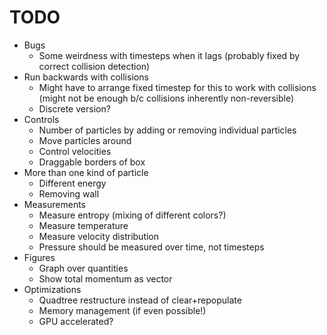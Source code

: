 # TODO    

* Bugs
    * Some weirdness with timesteps when it lags (probably fixed by correct collision detection)
* Run backwards with collisions
    * Might have to arrange fixed timestep for this to work with collisions (might not be enough b/c collisions inherently non-reversible)
    * Discrete version?
* Controls
    * Number of particles by adding or removing individual particles
    * Move particles around
    * Control velocities
    * Draggable borders of box
* More than one kind of particle
    * Different energy
    * Removing wall
* Measurements
    * Measure entropy (mixing of different colors?)
    * Measure temperature
    * Measure velocity distribution
    * Pressure should be measured over time, not timesteps
* Figures
    * Graph over quantities
    * Show total momentum as vector
* Optimizations
    * Quadtree restructure instead of clear+repopulate
    * Memory management (if even possible!)
    * GPU accelerated?
    